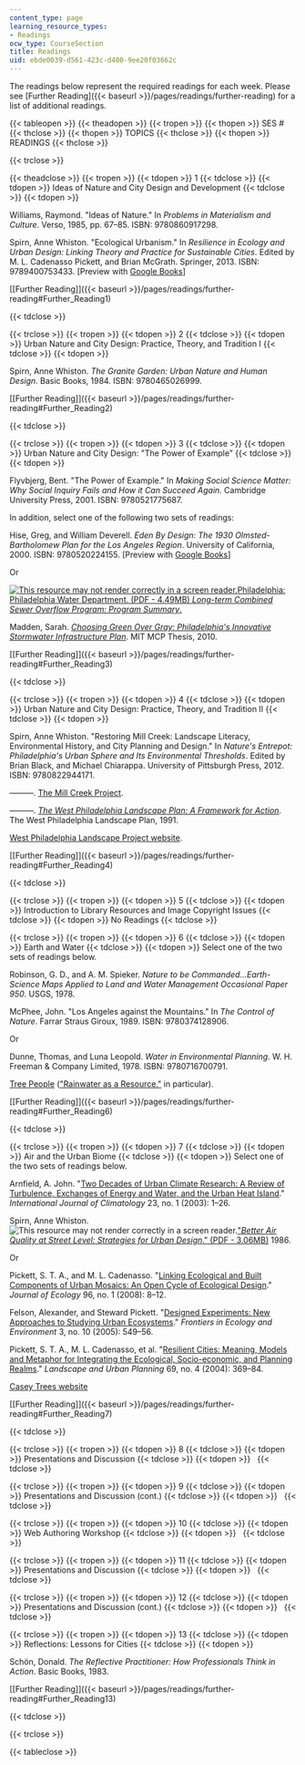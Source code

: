 ```yaml
---
content_type: page
learning_resource_types:
- Readings
ocw_type: CourseSection
title: Readings
uid: ebde0039-d561-423c-d400-9ee20f03662c
---
```


The readings below represent the required readings for each week. Please see [Further Reading]({{< baseurl >}}/pages/readings/further-reading) for a list of additional readings.

{{< tableopen >}}
{{< theadopen >}}
{{< tropen >}}
{{< thopen >}}
SES #
{{< thclose >}}
{{< thopen >}}
TOPICS
{{< thclose >}}
{{< thopen >}}
READINGS
{{< thclose >}}

{{< trclose >}}

{{< theadclose >}}
{{< tropen >}}
{{< tdopen >}}
1
{{< tdclose >}}
{{< tdopen >}}
Ideas of Nature and City Design and Development
{{< tdclose >}}
{{< tdopen >}}


Williams, Raymond. "Ideas of Nature." In _Problems in Materialism and Culture_. Verso, 1985, pp. 67–85. ISBN: 9780860917298.

Spirn, Anne Whiston. "Ecological Urbanism." In _Resilience in Ecology and Urban Design: Linking Theory and Practice for Sustainable Cities_. Edited by M. L. Cadenasso Pickett, and Brian McGrath. Springer, 2013. ISBN: 9789400753433. \[Preview with [Google Books](http://books.google.com/books?id=8W1HAAAAQBAJ&pg=PA29=onepage)\]

[\[Further Reading\]]({{< baseurl >}}/pages/readings/further-reading#Further_Reading1)


{{< tdclose >}}

{{< trclose >}}
{{< tropen >}}
{{< tdopen >}}
2
{{< tdclose >}}
{{< tdopen >}}
Urban Nature and City Design: Practice, Theory, and Tradition I
{{< tdclose >}}
{{< tdopen >}}


Spirn, Anne Whiston. _The Granite Garden: Urban Nature and Human Design_. Basic Books, 1984. ISBN: 9780465026999.

[\[Further Reading\]]({{< baseurl >}}/pages/readings/further-reading#Further_Reading2)


{{< tdclose >}}

{{< trclose >}}
{{< tropen >}}
{{< tdopen >}}
3
{{< tdclose >}}
{{< tdopen >}}
Urban Nature and City Design: "The Power of Example"
{{< tdclose >}}
{{< tdopen >}}


Flyvbjerg, Bent. "The Power of Example." In _Making Social Science Matter: Why Social Inquiry Fails and How it Can Succeed Again_. Cambridge University Press, 2001. ISBN: 9780521775687.

In addition, select one of the following two sets of readings:

Hise, Greg, and William Deverell. _Eden By Design: The 1930 Olmsted-Bartholomew Plan for the Los Angeles Region_. University of California, 2000. ISBN: 9780520224155. \[Preview with [Google Books](http://books.google.com/books?id=CYo2YdguU88C&pg=PAfrontcover)\]

Or

[![This resource may not render correctly in a screen reader.](/images/inacessible.gif)Philadelphia: Philadelphia Water Department. (PDF - 4.49MB) _Long-term Combined Sewer Overflow Program: Program Summary_.](http://www.phillywatersheds.org/doc/GCCW_AmendedJune2011_LOWRES-web.pdf)

Madden, Sarah. [_Choosing Green Over Gray: Philadelphia's Innovative Stormwater Infrastructure Plan_](http://dspace.mit.edu/handle/1721.1/59750). MIT MCP Thesis, 2010.

[\[Further Reading\]]({{< baseurl >}}/pages/readings/further-reading#Further_Reading3)


{{< tdclose >}}

{{< trclose >}}
{{< tropen >}}
{{< tdopen >}}
4
{{< tdclose >}}
{{< tdopen >}}
Urban Nature and City Design: Practice, Theory, and Tradition II
{{< tdclose >}}
{{< tdopen >}}


Spirn, Anne Whiston. "Restoring Mill Creek: Landscape Literacy, Environmental History, and City Planning and Design." In _Nature's Entrepot: Philadelphia's Urban Sphere and Its Environmental Thresholds_. Edited by Brian Black, and Michael Chiarappa. University of Pittsburgh Press, 2012. ISBN: 9780822944171.

———. [The Mill Creek Project](http://www.annewhistonspirn.com/teacher/mill-creek.html).

———. [_The West Philadelphia Landscape Plan: A Framework for Action_](http://www.annewhistonspirn.com/landscapearchitect/publications). The West Philadelphia Landscape Plan, 1991.

[West Philadelphia Landscape Project website](http://www.wplp.net/).

[\[Further Reading\]]({{< baseurl >}}/pages/readings/further-reading#Further_Reading4)


{{< tdclose >}}

{{< trclose >}}
{{< tropen >}}
{{< tdopen >}}
5
{{< tdclose >}}
{{< tdopen >}}
Introduction to Library Resources and Image Copyright Issues
{{< tdclose >}}
{{< tdopen >}}
No Readings
{{< tdclose >}}

{{< trclose >}}
{{< tropen >}}
{{< tdopen >}}
6
{{< tdclose >}}
{{< tdopen >}}
Earth and Water
{{< tdclose >}}
{{< tdopen >}}
Select one of the two sets of readings below.

Robinson, G. D., and A. M. Spieker. _Nature to be Commanded...Earth-Science Maps Applied to Land and Water Management Occasional Paper 950_. USGS, 1978.

McPhee, John. "Los Angeles against the Mountains." In _The Control of Nature_. Farrar Straus Giroux, 1989. ISBN: 9780374128906.

Or

Dunne, Thomas, and Luna Leopold. _Water in Environmental Planning_. W. H. Freeman & Company Limited, 1978. ISBN: 9780716700791.

[Tree People](http://treepeople.org/) (["Rainwater as a Resource."](https://www.treepeople.org/resources/rainwater-resource) in particular).

[\[Further Reading\]]({{< baseurl >}}/pages/readings/further-reading#Further_Reading6)


{{< tdclose >}}

{{< trclose >}}
{{< tropen >}}
{{< tdopen >}}
7
{{< tdclose >}}
{{< tdopen >}}
Air and the Urban Biome
{{< tdclose >}}
{{< tdopen >}}
Select one of the two sets of readings below.

Arnfield, A. John. "[Two Decades of Urban Climate Research: A Review of Turbulence, Exchanges of Energy and Water, and the Urban Heat Island](http://dx.doi.org/10.1002/joc.859)." _International Journal of Climatology_ 23, no. 1 (2003): 1–26.

Spirn, Anne Whiston. ![This resource may not render correctly in a screen reader.](/images/inacessible.gif)["_Better Air Quality at Street Level: Strategies for Urban Design_." (PDF - 3.06MB)](http://www.annewhistonspirn.com/pdf/Air-Quality_1986.pdf) 1986.

Or

Pickett, S. T. A., and M. L. Cadenasso. "[Linking Ecological and Built Components of Urban Mosaics: An Open Cycle of Ecological Design](http://dx.doi.org/10.1111/j.1365-2745.2007.01310.x)." _Journal of Ecology_ 96, no. 1 (2008): 8–12.

Felson, Alexander, and Steward Pickett. "[Designed Experiments: New Approaches to Studying Urban Ecosystems](http://dx.doi.org/10.1890/1540-9295(2005)003[0549:DENATS]2.0.CO;2)." _Frontiers in Ecology and Environment_ 3, no. 10 (2005): 549–56.

Pickett, S. T. A., M. L. Cadenasso, et al. "[Resilient Cities: Meaning, Models and Metaphor for Integrating the Ecological, Socio-economic, and Planning Realms](http://dx.doi.org/10.1016/j.landurbplan.2003.10.035)." _Landscape and Urban Planning_ 69, no. 4 (2004): 369–84.

[Casey Trees website](http://www.caseytrees.org/)

[\[Further Reading\]]({{< baseurl >}}/pages/readings/further-reading#Further_Reading7)


{{< tdclose >}}

{{< trclose >}}
{{< tropen >}}
{{< tdopen >}}
8
{{< tdclose >}}
{{< tdopen >}}
Presentations and Discussion
{{< tdclose >}}
{{< tdopen >}}
 
{{< tdclose >}}

{{< trclose >}}
{{< tropen >}}
{{< tdopen >}}
9
{{< tdclose >}}
{{< tdopen >}}
Presentations and Discussion (cont.)
{{< tdclose >}}
{{< tdopen >}}
 
{{< tdclose >}}

{{< trclose >}}
{{< tropen >}}
{{< tdopen >}}
10
{{< tdclose >}}
{{< tdopen >}}
Web Authoring Workshop
{{< tdclose >}}
{{< tdopen >}}
 
{{< tdclose >}}

{{< trclose >}}
{{< tropen >}}
{{< tdopen >}}
11
{{< tdclose >}}
{{< tdopen >}}
Presentations and Discussion
{{< tdclose >}}
{{< tdopen >}}
 
{{< tdclose >}}

{{< trclose >}}
{{< tropen >}}
{{< tdopen >}}
12
{{< tdclose >}}
{{< tdopen >}}
Presentations and Discussion (cont.)
{{< tdclose >}}
{{< tdopen >}}
 
{{< tdclose >}}

{{< trclose >}}
{{< tropen >}}
{{< tdopen >}}
13
{{< tdclose >}}
{{< tdopen >}}
Reflections: Lessons for Cities
{{< tdclose >}}
{{< tdopen >}}


Schön, Donald. _The Reflective Practitioner: How Professionals Think in Action_. Basic Books, 1983.

[\[Further Reading\]]({{< baseurl >}}/pages/readings/further-reading#Further_Reading13)


{{< tdclose >}}

{{< trclose >}}

{{< tableclose >}}